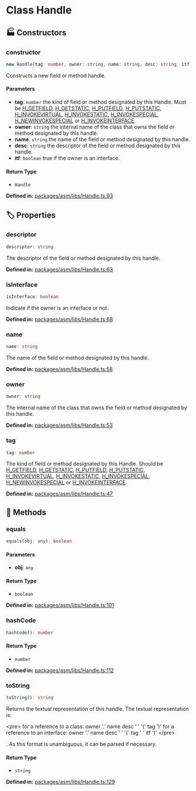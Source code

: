 # Class Handle

## 🏭 Constructors

### constructor <Badge type="tip" text="public" />

```ts
new Handle(tag: number, owner: string, name: string, desc: string, itf: boolean= ...): Handle
```
Constructs a new field or method handle.
#### Parameters

- **tag**: `number`
the kind of field or method designated by this Handle. Must be
[H_GETFIELD](#H_GETFIELD), [H_GETSTATIC](#H_GETSTATIC),
[H_PUTFIELD](#H_PUTFIELD), [H_PUTSTATIC](#H_PUTSTATIC),
[H_INVOKEVIRTUAL](#H_INVOKEVIRTUAL),
[H_INVOKESTATIC](#H_INVOKESTATIC),
[H_INVOKESPECIAL](#H_INVOKESPECIAL),
[H_NEWINVOKESPECIAL](#H_NEWINVOKESPECIAL) or
[H_INVOKEINTERFACE](#H_INVOKEINTERFACE).
- **owner**: `string`
the internal name of the class that owns the field or method
designated by this handle.
- **name**: `string`
the name of the field or method designated by this handle.
- **desc**: `string`
the descriptor of the field or method designated by this
handle.
- **itf**: `boolean`
true if the owner is an interface.
#### Return Type

- `Handle`

<p style="font-size: 14px; color: var(--vp-c-text-2)">
<strong>Defined in:</strong> <a href="https://github.com/voxelum/minecraft-launcher-core-node/blob/master/packages/asm/libs/Handle.ts#L93" target="_blank" rel="noreferrer">packages/asm/libs/Handle.ts:93</a>
</p>


## 🏷️ Properties

### descriptor <Badge type="tip" text="readonly" />

```ts
descriptor: string
```
The descriptor of the field or method designated by this handle.
<p style="font-size: 14px; color: var(--vp-c-text-2)">
<strong>Defined in:</strong> <a href="https://github.com/voxelum/minecraft-launcher-core-node/blob/master/packages/asm/libs/Handle.ts#L63" target="_blank" rel="noreferrer">packages/asm/libs/Handle.ts:63</a>
</p>


### isInterface <Badge type="tip" text="readonly" />

```ts
isInterface: boolean
```
Indicate if the owner is an interface or not.
<p style="font-size: 14px; color: var(--vp-c-text-2)">
<strong>Defined in:</strong> <a href="https://github.com/voxelum/minecraft-launcher-core-node/blob/master/packages/asm/libs/Handle.ts#L68" target="_blank" rel="noreferrer">packages/asm/libs/Handle.ts:68</a>
</p>


### name <Badge type="tip" text="readonly" />

```ts
name: string
```
The name of the field or method designated by this handle.
<p style="font-size: 14px; color: var(--vp-c-text-2)">
<strong>Defined in:</strong> <a href="https://github.com/voxelum/minecraft-launcher-core-node/blob/master/packages/asm/libs/Handle.ts#L58" target="_blank" rel="noreferrer">packages/asm/libs/Handle.ts:58</a>
</p>


### owner <Badge type="tip" text="readonly" />

```ts
owner: string
```
The internal name of the class that owns the field or method designated
by this handle.
<p style="font-size: 14px; color: var(--vp-c-text-2)">
<strong>Defined in:</strong> <a href="https://github.com/voxelum/minecraft-launcher-core-node/blob/master/packages/asm/libs/Handle.ts#L53" target="_blank" rel="noreferrer">packages/asm/libs/Handle.ts:53</a>
</p>


### tag <Badge type="tip" text="readonly" />

```ts
tag: number
```
The kind of field or method designated by this Handle. Should be
[H_GETFIELD](#H_GETFIELD), [H_GETSTATIC](#H_GETSTATIC),
[H_PUTFIELD](#H_PUTFIELD), [H_PUTSTATIC](#H_PUTSTATIC),
[H_INVOKEVIRTUAL](#H_INVOKEVIRTUAL), [H_INVOKESTATIC](#H_INVOKESTATIC),
[H_INVOKESPECIAL](#H_INVOKESPECIAL), [H_NEWINVOKESPECIAL](#H_NEWINVOKESPECIAL) or
[H_INVOKEINTERFACE](#H_INVOKEINTERFACE).
<p style="font-size: 14px; color: var(--vp-c-text-2)">
<strong>Defined in:</strong> <a href="https://github.com/voxelum/minecraft-launcher-core-node/blob/master/packages/asm/libs/Handle.ts#L47" target="_blank" rel="noreferrer">packages/asm/libs/Handle.ts:47</a>
</p>


## 🔧 Methods

### equals <Badge type="tip" text="public" />

```ts
equals(obj: any): boolean
```
#### Parameters

- **obj**: `any`
#### Return Type

- `boolean`

<p style="font-size: 14px; color: var(--vp-c-text-2)">
<strong>Defined in:</strong> <a href="https://github.com/voxelum/minecraft-launcher-core-node/blob/master/packages/asm/libs/Handle.ts#L101" target="_blank" rel="noreferrer">packages/asm/libs/Handle.ts:101</a>
</p>


### hashCode <Badge type="tip" text="public" />

```ts
hashCode(): number
```
#### Return Type

- `number`

<p style="font-size: 14px; color: var(--vp-c-text-2)">
<strong>Defined in:</strong> <a href="https://github.com/voxelum/minecraft-launcher-core-node/blob/master/packages/asm/libs/Handle.ts#L112" target="_blank" rel="noreferrer">packages/asm/libs/Handle.ts:112</a>
</p>


### toString <Badge type="tip" text="public" />

```ts
toString(): string
```
Returns the textual representation of this handle. The textual
representation is:

&lt;pre&gt;
for a reference to a class:
owner '.' name desc ' ' '(' tag ')'
for a reference to an interface:
owner '.' name desc ' ' '(' tag ' ' itf ')'
&lt;/pre&gt;

. As this format is unambiguous, it can be parsed if necessary.
#### Return Type

- `string`

<p style="font-size: 14px; color: var(--vp-c-text-2)">
<strong>Defined in:</strong> <a href="https://github.com/voxelum/minecraft-launcher-core-node/blob/master/packages/asm/libs/Handle.ts#L129" target="_blank" rel="noreferrer">packages/asm/libs/Handle.ts:129</a>
</p>


